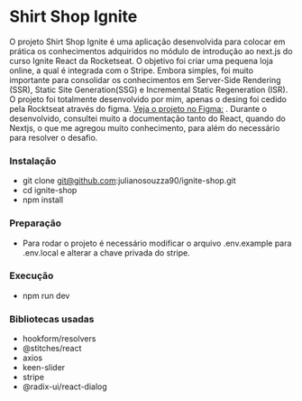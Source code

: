 # Shirt Shop Ignite

O projeto Shirt Shop Ignite  é uma aplicação desenvolvida para colocar em prática os conhecimentos adquiridos no módulo de introdução ao next.js  do curso Ignite React da Rocketseat. O objetivo foi criar uma pequena loja online, a qual é integrada com o Stripe. Embora simples, foi muito importante para consolidar os conhecimentos em  Server-Side Rendering (SSR), Static Site Generation(SSG)  e Incremental Static Regeneration (ISR). O projeto foi totalmente desenvolvido por mim, apenas o desing foi cedido pela Rocktseat através do figma.
[Veja o projeto no Figma:](https://www.figma.com/file/ji3uBZRhXXuzsKQnHstgnv/Ignite-Shop-2.0-(Copy)?type=design&node-id=0-1&t=9lqTH3gyEpuWAgjh-0) .
Durante o desenvolvido, consultei muito a documentação tanto do React, quando do Nextjs, o que me agregou muito conhecimento, para além do necessário para resolver o desafio. 


### Instalação
- git clone git@github.com:julianosouzza90/ignite-shop.git
- cd ignite-shop
- npm install 

### Preparação
 - Para rodar o projeto é necessário modificar o arquivo .env.example para .env.local e alterar a chave privada do stripe.
### Execução
- npm run dev

### Bibliotecas usadas
- hookform/resolvers
- @stitches/react
- axios
- keen-slider
- stripe
- @radix-ui/react-dialog
